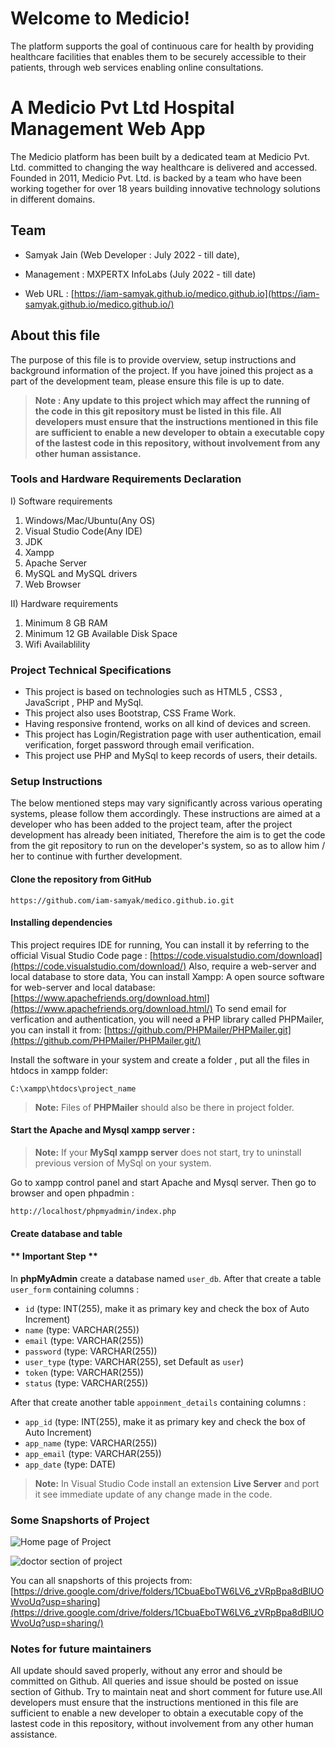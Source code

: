 ﻿# Welcome to Medicio!
The platform supports the goal of continuous care for health by providing healthcare facilities that enables them to be securely accessible to their patients, through web services enabling online consultations.

#  A Medicio Pvt Ltd Hospital Management Web App
The Medicio platform has been built by a dedicated team at Medicio Pvt. Ltd. committed to changing the way healthcare is delivered and accessed. Founded in 2011, Medicio Pvt. Ltd. is backed by a team who have been working together for over 18 years building innovative technology solutions in different domains.

## Team
- Samyak Jain (Web Developer : July 2022 - till date),

- Management : MXPERTX InfoLabs (July 2022 - till date)

- Web URL :  [https://iam-samyak.github.io/medico.github.io](https://iam-samyak.github.io/medico.github.io/)

## About this file
The purpose of this file is to provide overview, setup instructions and background information of the project. If you have joined this project as a part of the development team, please ensure this file is up to date.
> **Note : Any update to this project which may affect the running of the code in this git repository must be listed in this file. All developers must ensure that the instructions mentioned in this file are sufficient to enable a new developer to obtain a executable copy of the lastest code in this repository, without involvement from any other human assistance.**

### **Tools and Hardware Requirements Declaration**
I) Software requirements
1.  Windows/Mac/Ubuntu(Any OS)
2.  Visual Studio Code(Any IDE)
3.  JDK
4.  Xampp
5.  Apache Server
6.  MySQL and MySQL drivers
7. Web Browser

II) Hardware requirements

1.  Minimum 8 GB RAM
2.  Minimum 12 GB Available Disk Space
3.  Wifi Availablility

### **Project Technical Specifications**
- This project is based on technologies such as HTML5 , CSS3 , JavaScript , PHP and MySql.
- This project also uses Bootstrap, CSS Frame Work.
- Having responsive frontend, works on all kind of devices and screen.
- This project has Login/Registration page with user authentication, email verification, forget password through email verification.
- This project use PHP and MySql to keep records of users, their details.

### **Setup Instructions**
The below mentioned steps may vary significantly across various operating systems, please follow them accordingly.
These instructions are aimed at a developer who has been added to the project team, after the project development has already been initiated,
Therefore the aim is to get the code from the git repository to run on the developer's system, so as to allow him / her to continue with further development.

#### **Clone the repository from GitHub**
`https://github.com/iam-samyak/medico.github.io.git`
#### **Installing dependencies**
This project requires IDE for running, You can install it by referring to the official Visual Studio Code page :
[https://code.visualstudio.com/download](https://code.visualstudio.com/download/)
Also, require a web-server and local database to store data, 
You can install Xampp: A open source software for web-server and local database:
[https://www.apachefriends.org/download.html](https://www.apachefriends.org/download.html/)
To send email for verfication and authentication, you will need a PHP library called PHPMailer, you can install it from:
[https://github.com/PHPMailer/PHPMailer.git](https://github.com/PHPMailer/PHPMailer.git/)

Install the software in your system and create a folder , put all the files in htdocs in xampp folder:

`C:\xampp\htdocs\project_name`

> **Note:** Files of  **PHPMailer** should also be there in project folder.
#### ****Start the Apache and Mysql xampp server :****
> **Note:** If your  **MySql xampp server** does not start, try to uninstall previous version of MySql on your system.

Go to xampp control panel and start Apache and Mysql server. 
Then go to browser and open phpadmin :

`http://localhost/phpmyadmin/index.php`

#### ****Create database and table****
#### ** Important Step **
In **phpMyAdmin** create a database named `user_db`.
After that create a table `user_form` containing columns :

- `id` (type: INT(255), make it as primary key and check the box of Auto Increment)
- `name` (type: VARCHAR(255))
- `email` (type: VARCHAR(255))
- `password` (type: VARCHAR(255))
- `user_type` (type: VARCHAR(255), set Default as `user`)
- `token` (type: VARCHAR(255))
- `status` (type: VARCHAR(255))

After that create another table `appoinment_details` containing columns :
- `app_id` (type: INT(255), make it as primary key and check the box of Auto Increment)
- `app_name` (type: VARCHAR(255))
- `app_email` (type: VARCHAR(255))
- `app_date` (type: DATE)

> **Note:** In Visual Studio Code install an extension **Live Server** and port it see immediate update of any change made in the code.
 
### **Some Snapshorts of Project**
![Home page of Project](https://drive.google.com/file/d/17pZl6YZ-CtkblFR9JZS_nvFpMHpcMh7X/view?usp=sharing)

![doctor section of project](https://drive.google.com/file/d/1dTQuFETtegHIkDUTq0d6NQc_bD8_DTcg/view?usp=sharing)

You can all snapshorts of this projects from:
[https://drive.google.com/drive/folders/1CbuaEboTW6LV6_zVRpBpa8dBlUOWvoUq?usp=sharing](https://drive.google.com/drive/folders/1CbuaEboTW6LV6_zVRpBpa8dBlUOWvoUq?usp=sharing/)

### **Notes for future maintainers**
All update should saved properly, without any error and should be committed on Github. All queries and issue should be posted on issue section of Github. Try to maintain neat and short comment for future use.All developers must ensure that the instructions mentioned in this file are sufficient to enable a new developer to obtain a executable copy of the lastest code in this repository, without involvement from any other human assistance.
